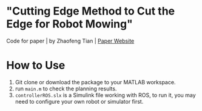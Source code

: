 # "Cutting Edge Method to Cut the Edge for Robot Mowing"
Code for paper | 
by Zhaofeng Tian | 
[Paper Website](https://sites.google.com/view/cutedge)

# How to Use
1. Git clone or download the package to your MATLAB workspace.
2. run `main.m` to check the planning results.
3. `controllerROS.slx` is a Simulink file working with ROS, to run it, you may need to configure your own robot or simulator first.
